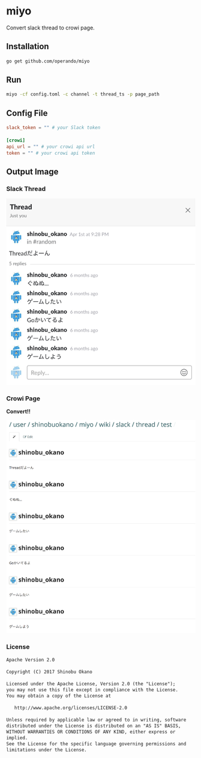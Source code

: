 # miyo

Convert slack thread to crowi page.


## Installation

```bash
go get github.com/operando/miyo
```

## Run

```bash
miyo -cf config.toml -c channel -t thread_ts -p page_path
```

## Config File

```toml
slack_token = "" # your Slack token

[crowi]
api_url = "" # your crowi api url
token = "" # your crowi api token
```


## Output Image

### Slack Thread

![](./arts/slack_thread.png)


### Crowi Page

**Convert!!**

![](./arts/crowi_page.png)



### License

```
Apache Version 2.0

Copyright (C) 2017 Shinobu Okano

Licensed under the Apache License, Version 2.0 (the "License");
you may not use this file except in compliance with the License.
You may obtain a copy of the License at

   http://www.apache.org/licenses/LICENSE-2.0

Unless required by applicable law or agreed to in writing, software
distributed under the License is distributed on an "AS IS" BASIS,
WITHOUT WARRANTIES OR CONDITIONS OF ANY KIND, either express or implied.
See the License for the specific language governing permissions and
limitations under the License.
```
